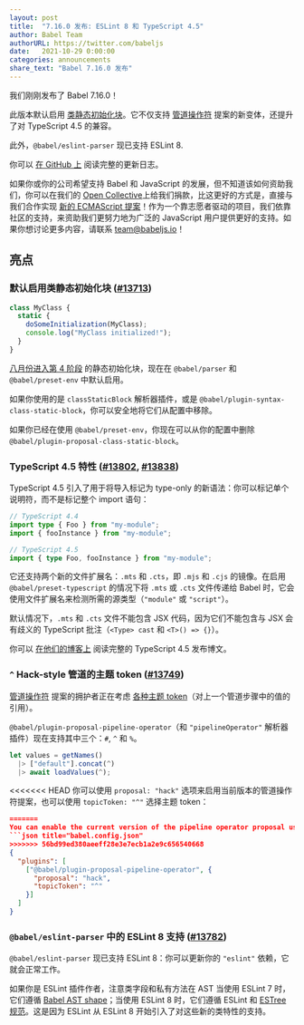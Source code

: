 ```yaml
---
layout: post
title:  "7.16.0 发布: ESLint 8 和 TypeScript 4.5"
author: Babel Team
authorURL: https://twitter.com/babeljs
date:   2021-10-29 0:00:00
categories: announcements
share_text: "Babel 7.16.0 发布"
---
```


我们刚刚发布了 Babel 7.16.0！

此版本默认启用 [类静态初始化块](https://github.com/tc39/proposal-class-static-block)。它不仅支持 [管道操作符](https://github.com/tc39/proposal-pipeline-operator) 提案的新变体，还提升了对 TypeScript 4.5 的兼容。

此外，`@babel/eslint-parser` 现已支持 ESLint 8.

你可以 [在 GitHub 上](https://github.com/babel/babel/releases/tag/v7.16.0) 阅读完整的更新日志。

<!-- truncate -->

如果你或你的公司希望支持 Babel 和 JavaScript 的发展，但不知道该如何资助我们，你可以在我们的 [Open Collective](https://github.com/babel/babel?sponsor=1)上给我们捐款，比这更好的方式是，直接与我们合作实现 [新的 ECMAScript 提案](https://github.com/babel/proposals)！作为一个靠志愿者驱动的项目，我们依靠社区的支持，来资助我们更努力地为广泛的 JavaScript 用户提供更好的支持。如果你想讨论更多内容，请联系 [team@babeljs.io](mailto:team@babeljs.io)！

## 亮点

### 默认启用类静态初始化块 ([#13713](https://github.com/babel/babel/pull/13713))

```js title="JavaScript"
class MyClass {
  static {
    doSomeInitialization(MyClass);
    console.log("MyClass initialized!");
  }
}
```

[八月份进入第 4 阶段](https://github.com/tc39/notes/blob/HEAD/meetings/2021-08/aug-31.md#class-static-initialization-blocks-for-stage-4) 的静态初始化块，现在在 `@babel/parser` 和 `@babel/preset-env` 中默认启用。

如果你使用的是 `classStaticBlock` 解析器插件，或是 `@babel/plugin-syntax-class-static-block`，你可以安全地将它们从配置中移除。

如果你已经在使用 `@babel/preset-env`，你现在可以从你的配置中删除 `@babel/plugin-proposal-class-static-block`。

### TypeScript 4.5 特性 ([#13802](https://github.com/babel/babel/pull/13802), [#13838](https://github.com/babel/babel/pull/13838))

TypeScript 4.5 引入了用于将导入标记为 type-only 的新语法：你可以标记单个说明符，而不是标记整个 import 语句：
```ts
// TypeScript 4.4
import type { Foo } from "my-module";
import { fooInstance } from "my-module";

// TypeScript 4.5
import { type Foo, fooInstance } from "my-module";
```

它还支持两个新的文件扩展名：`.mts` 和 `.cts`，即 `.mjs` 和 `.cjs` 的镜像。在启用 `@babel/preset-typescript` 的情况下将 `.mts` 或 `.cts` 文件传递给 Babel 时，它会使用文件扩展名来检测所需的源类型（`"module"` 或 `"script"`）。

默认情况下，`.mts` 和 `.cts` 文件不能包含 JSX 代码，因为它们不能包含与 JSX 会有歧义的 TypeScript 批注（`<Type> cast` 和 `<T>() => {}`）。

你可以 [在他们的博客上](https://devblogs.microsoft.com/typescript/announcing-typescript-4-5/) 阅读完整的 TypeScript 4.5 发布博文。

### `^` Hack-style 管道的主题 token ([#13749](https://github.com/babel/babel/pull/13749))

[管道操作符](https://github.com/tc39/proposal-pipeline-operator) 提案的拥护者正在考虑 [各种主题 token](https://github.com/tc39/proposal-pipeline-operator/wiki/Bikeshedding-the-Hack-topic-token)（对上一个管道步骤中的值的引用）。

`@babel/plugin-proposal-pipeline-operator`（和 `"pipelineOperator"` 解析器插件）现在支持其中三个：`#`, `^` 和 `%`。

```js title="JavaScript"
let values = getNames()
  |> ["default"].concat(^)
  |> await loadValues(^);
```

<<<<<<< HEAD
你可以使用 `proposal: "hack"` 选项来启用当前版本的管道操作符提案，也可以使用 `topicToken: "^"` 选择主题 token：
```json
=======
You can enable the current version of the pipeline operator proposal using the `proposal: "hack"` option, and you can choose the topic token using `topicToken: "^"`:
```json title="babel.config.json"
>>>>>>> 56bd99ed380aeeff28e3e7ecb1a2e9c656540668
{
  "plugins": [
    ["@babel/plugin-proposal-pipeline-operator", {
      "proposal": "hack",
      "topicToken": "^"
    }]
  ]
}
```

### `@babel/eslint-parser` 中的 ESLint 8 支持 ([#13782](https://github.com/babel/babel/pull/13782))

`@babel/eslint-parser` 现已支持 ESLint 8：你可以更新你的 `"eslint"` 依赖，它就会正常工作。

如果你是 ESLint 插件作者，注意类字段和私有方法在 AST 当使用 ESLint 7 时，它们遵循 [Babel AST shape](https://github.com/babel/babel/blob/v7.16.0/packages/babel-parser/ast/spec.md)；当使用 ESLint 8 时，它们遵循 ESLint 和 [ESTree 规范](https://github.com/estree/estree/blob/91f49977f1f05dea86c112a070a703bb37f5722d/es2022.md#propertydefinition)。这是因为 ESLint 从 ESLint 8 开始引入了对这些新的类特性的支持。
